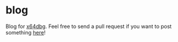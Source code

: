 # blog

Blog for [x64dbg](http://x64dbg.com). Feel free to send a pull request if you want to post something [here](http://blog.x64dbg.com)!
